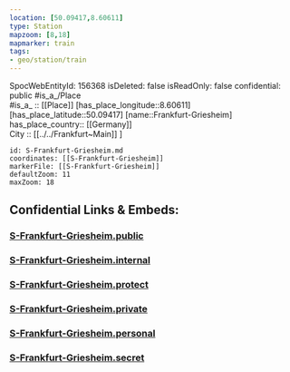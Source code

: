 ```yaml
---
location: [50.09417,8.60611] 
type: Station 
mapzoom: [8,18] 
mapmarker: train 
tags:
- geo/station/train
---
```

SpocWebEntityId: 156368
isDeleted: false
isReadOnly: false
confidential: public
#is_a_/Place  
#is_a_ :: [[Place]] 
[has_place_longitude::8.60611] 
[has_place_latitude::50.09417] 
[name::Frankfurt-Griesheim] 
has_place_country:: [[Germany]]  
City :: [[../../Frankfurt~Main]] ] 


```leaflet
id: S-Frankfurt-Griesheim.md
coordinates: [[S-Frankfurt-Griesheim]] 
markerFile: [[S-Frankfurt-Griesheim]] 
defaultZoom: 11 
maxZoom: 18
```


## Confidential Links & Embeds: 

### [S-Frankfurt-Griesheim.public](/_public/\Earth\Continent\Europe\Europe~Central\Germany\Germany~West\Hessen\counties~Hessen\Frankfurt~Main\Stations-FFM~SS-Frankfurt-Griesheim.public.md) 

### [S-Frankfurt-Griesheim.internal](/_internal/\Earth\Continent\Europe\Europe~Central\Germany\Germany~West\Hessen\counties~Hessen\Frankfurt~Main\Stations-FFM~SS-Frankfurt-Griesheim.internal.md) 

### [S-Frankfurt-Griesheim.protect](/_protect/\Earth\Continent\Europe\Europe~Central\Germany\Germany~West\Hessen\counties~Hessen\Frankfurt~Main\Stations-FFM~SS-Frankfurt-Griesheim.protect.md) 

### [S-Frankfurt-Griesheim.private](/_private/\Earth\Continent\Europe\Europe~Central\Germany\Germany~West\Hessen\counties~Hessen\Frankfurt~Main\Stations-FFM~SS-Frankfurt-Griesheim.private.md) 

### [S-Frankfurt-Griesheim.personal](/_personal/\Earth\Continent\Europe\Europe~Central\Germany\Germany~West\Hessen\counties~Hessen\Frankfurt~Main\Stations-FFM~SS-Frankfurt-Griesheim.personal.md) 

### [S-Frankfurt-Griesheim.secret](/_secret/\Earth\Continent\Europe\Europe~Central\Germany\Germany~West\Hessen\counties~Hessen\Frankfurt~Main\Stations-FFM~SS-Frankfurt-Griesheim.secret.md)

